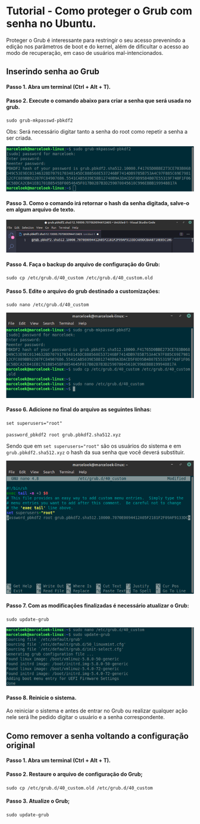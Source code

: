 # Tutorial - Como proteger o Grub com senha no Ubuntu.

Proteger o Grub é interessante para restringir o seu acesso prevenindo a edição nos parâmetros de boot e do kernel, além de dificultar o acesso ao modo de recuperação, em caso de usuários mal-intencionados. 

## Inserindo senha ao Grub

#### Passo 1. Abra um terminal (Ctrl + Alt + T).

#### Passo 2. Execute o comando abaixo para criar a senha que será usada no grub. 

``sudo grub-mkpasswd-pbkdf2``

Obs: Será necessário digitar tanto a senha do root como repetir a senha a ser criada.

![terminal_password_creation](/img/password.png)

#### Passo 3. Como o comando irá retornar o hash da senha digitada, salve-o em algum arquivo de texto.

![save_hash](/img/hash_pw.png)

#### Passo 4. Faça o backup do arquivo de configuração do Grub:

``sudo cp /etc/grub.d/40_custom /etc/grub.d/40_custom.old``

#### Passo 5. Edite o arquivo do grub destinado a customizações:

``sudo nano /etc/grub.d/40_custom``

![terminal_edit_grub_file](/img/edit_grub2.png)

#### Passo 6. Adicione no final do arquivo as seguintes linhas:

``set superusers="root"``

``password_pbkdf2 root grub.pbkdf2.sha512.xyz``

Sendo que em `set superusers="root"` são os usuários do sistema e em `grub.pbkdf2.sha512.xyz` o hash da sua senha que você deverá substituir.

![edit_grub_file](/img/edit_grub.png)

#### Passo 7. Com as modificações finalizadas é necessário atualizar o Grub:

``sudo update-grub``

![update_grub](/img/update_grub.png)

#### Passo 8. Reinicie o sistema.

Ao reiniciar o sistema e antes de entrar no Grub ou realizar qualquer ação nele será lhe pedido digitar o usuário e a senha correspondente.

## Como remover a senha voltando a configuração original

#### Passo 1. Abra um terminal (Ctrl + Alt + T).

#### Passo 2. Restaure o arquivo de configuração do Grub;

``sudo cp /etc/grub.d/40_custom.old /etc/grub.d/40_custom``

#### Passo 3. Atualize o Grub;

``sudo update-grub``
